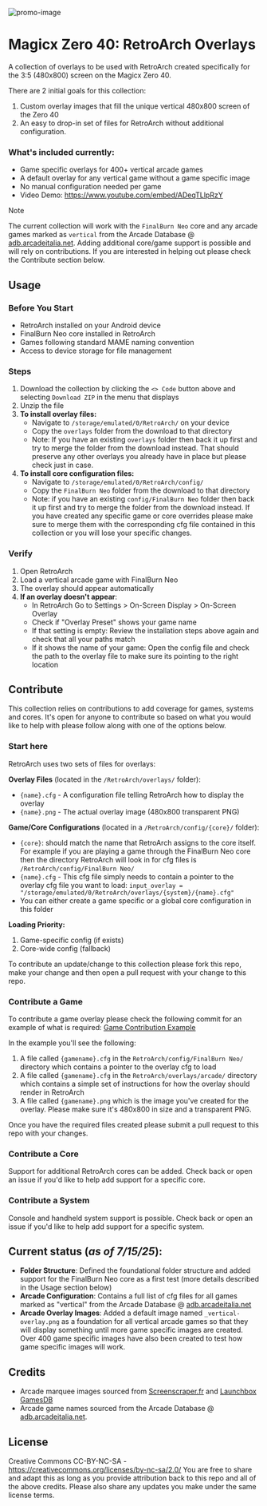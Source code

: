 ![promo-image](https://github.com/user-attachments/assets/9b889edc-90f8-457c-b804-c3802ac050ef)

# Magicx Zero 40: RetroArch Overlays

A collection of overlays to be used with RetroArch created specifically for the 3:5 (480x800) screen on the Magicx Zero 40.  

There are 2 initial goals for this collection:

1. Custom overlay images that fill the unique vertical 480x800 screen of the Zero 40
2. An easy to drop-in set of files for RetroArch without additional configuration.

### What's included currently:
- Game specific overlays for 400+ vertical arcade games
- A default overlay for any vertical game without a game specific image
- No manual configuration needed per game
- Video Demo: https://www.youtube.com/embed/ADeqTLlpRzY

> [!NOTE]  
> The current collection will work with the `FinalBurn Neo` core and any arcade games marked as `vertical` from the Arcade Database @ [adb.arcadeitalia.net](http://adb.arcadeitalia.net).  Adding additional core/game support is possible and will rely on contributions.  If you are interested in helping out please check the Contribute section below.

## Usage

### Before You Start
- RetroArch installed on your Android device
- FinalBurn Neo core installed in RetroArch  
- Games following standard MAME naming convention
- Access to device storage for file management

### Steps

1. Download the collection by clicking the `<> Code` button above and selecting `Download ZIP` in the menu that displays
2. Unzip the file
3. **To install overlay files:**
   - Navigate to `/storage/emulated/0/RetroArch/` on your device
   - Copy the `overlays` folder from the download to that directory
   - Note: If you have an existing `overlays` folder then back it up first and try to merge the folder from the download instead. That should preserve any other overlays you already have in place but please check just in case.
4. **To install core configuration files:**
   - Navigate to `/storage/emulated/0/RetroArch/config/`
   - Copy the `FinalBurn Neo` folder from the download to that directory
   - Note: if you have an existing `config/FinalBurn Neo` folder then back it up first and try to merge the folder from the download instead.  If you have created any specific game or core overrides please make sure to merge them with the corresponding cfg file contained in this collection or you will lose your specific changes.

### Verify
1. Open RetroArch
2. Load a vertical arcade game with FinalBurn Neo
3. The overlay should appear automatically
4. **If an overlay doesn't appear**:
   - In RetroArch Go to Settings > On-Screen Display > On-Screen Overlay
   - Check if "Overlay Preset" shows your game name
   - If that setting is empty: Review the installation steps above again and check that all your paths match
   - If it shows the name of your game: Open the config file and check the path to the overlay file to make sure its pointing to the right location

## Contribute

This collection relies on contributions to add coverage for games, systems and cores. It's open for anyone to contribute so based on what you would like to help with please follow along with one of the options below.

### Start here

RetroArch uses two sets of files for overlays:

**Overlay Files** (located in the `/RetroArch/overlays/` folder):

- `{name}.cfg` - A configuration file telling RetroArch how to display the overlay
- `{name}.png` - The actual overlay image (480x800 transparent PNG)

**Game/Core Configurations** (located in a `/RetroArch/config/{core}/` folder):

- `{core}`: should match the name that RetroArch assigns to the core itself. For example if you are playing a game through the FinalBurn Neo core then the directory RetroArch will look in for cfg files is `/RetroArch/config/FinalBurn Neo/`
- `{name}.cfg` - This cfg file simply needs to contain a pointer to the overlay cfg file you want to load: `input_overlay = "/storage/emulated/0/RetroArch/overlays/{system}/{name}.cfg"`
- You can either create a game specific or a global core configuration in this folder

**Loading Priority:**

1. Game-specific config (if exists)
2. Core-wide config (fallback)

To contribute an update/change to this collection please fork this repo, make your change and then open a pull request with your change to this repo.

### Contribute a Game

To contribute a game overlay please check the following commit for an example of what is required:
[Game Contribution Example](https://github.com/anthonycaccese/magicx-zero-40-retroarch-overlays/commit/bd854d3e58d5c0dda3666652c240d791e478117b)

In the example you'll see the following:

1. A file called `{gamename}.cfg` in the `RetroArch/config/FinalBurn Neo/` directory which contains a pointer to the overlay cfg to load
2. A file called `{gamename}.cfg` in the `RetroArch/overlays/arcade/` directory which contains a simple set of instructions for how the overlay should render in RetroArch
3. A file called `{gamename}.png` which is the image you've created for the overlay.  Please make sure it's 480x800 in size and a transparent PNG.

Once you have the required files created please submit a pull request to this repo with your changes.

### Contribute a Core

Support for additional RetroArch cores can be added. Check back or open an issue if you'd like to help add support for a specific core.

### Contribute a System  

Console and handheld system support is possible. Check back or open an issue if you'd like to help add support for a specific system.

## Current status (*as of 7/15/25*):

- **Folder Structure**: Defined the foundational folder structure and added support for the FinalBurn Neo core as a first test (more details described in the Usage section below)
- **Arcade Configuration**: Contains a full list of cfg files for all games marked as "vertical" from the Arcade Database @ [adb.arcadeitalia.net](http://adb.arcadeitalia.net)
- **Arcade Overlay Images**: Added a default image named `_vertical-overlay.png` as a foundation for all vertical arcade games so that they will display something until more game specific images are created.  Over 400 game specific images have also been created to test how game specific images will work.

## Credits

- Arcade marquee images sourced from [Screenscraper.fr](https://screenscraper.fr) and [Launchbox GamesDB](https://gamesdb.launchbox-app.com/)
- Arcade game names sourced from the Arcade Database @ [adb.arcadeitalia.net](http://adb.arcadeitalia.net).

## License
Creative Commons CC-BY-NC-SA - https://creativecommons.org/licenses/by-nc-sa/2.0/
You are free to share and adapt this as long as you provide attribution back to this repo and all of the above credits. Please also share any updates you make under the same license terms.
